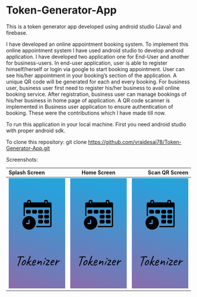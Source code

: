 # Token-Generator-App
This is a token generator app developed using android studio (Java) and firebase.

I have developed an online appointment booking system. To implement this online appointment system I have used android studio to develop android application. I have developed two application one for End-User and another for business-users. In end-user application, user is able to register himself/herself or login via google to start booking appointment. User can see his/her appointment in your booking’s section of the application. A unique QR code will be generated for each and every booking. For business user, business user first need to register his/her business to avail online booking service. After registration, business user can manage bookings of his/her business in home page of application. A QR code scanner is implemented in Business user application to ensure authentication of booking. These were the contributions which I have made till now. 

To run this application in your local machine. First you need android studio with proper android sdk.

To clone this repository: git clone https://github.com/vrajdesai78/Token-Generator-App.git

Screenshots:

| Splash Screen | Home Screen | Scan QR Screen |
| :---          |     :---:   |          ---:  |
| <img src="https://github.com/vrajdesai78/Token-Generator-App/blob/master/Screenshots/splash_screen.png" width="180" height="300"> | <img src="https://github.com/vrajdesai78/Token-Generator-App/blob/master/Screenshots/splash_screen.png" width="180" height="300"> | <img src="https://github.com/vrajdesai78/Token-Generator-App/blob/master/Screenshots/splash_screen.png" width="180" height="300"> |



